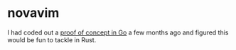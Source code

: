 # novavim
I had coded out a <a href="https://github.com/solidiquis/novavim_go">proof of concept in Go</a> a few months ago and figured this would be fun to tackle in Rust.
